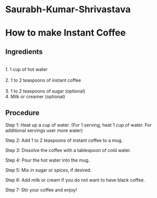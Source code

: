 # Saurabh-Kumar-Shrivastava

<html>

<h1>How to make Instant Coffee</h1>

<body>
<h2>Ingredients</h2>
<br>1. 1 cup of hot water</br>
<br>2. 1 to 2 teaspoons of instant coffee</br>
<br>3. 1 to 2 teaspoons of sugar (optional)</br>
4. Milk or creamer (optional)

<h2>Procedure</h2>

Step 1: Heat up a cup of water. (For 1 serving, heat 1 cup of water. For additional servings user more water)

Step 2: Add 1 to 2 teaspoons of instant coffee to a mug.

Step 3: Dissolve the coffee with a tablespoon of cold water.

Step 4: Pour the hot water into the mug.

Step 5: Mix in sugar or spices, if desired.

Step 6: Add milk or cream if you do not want to have black coffee.

Step 7: Stir your coffee and enjoy!

</body>

</html>
